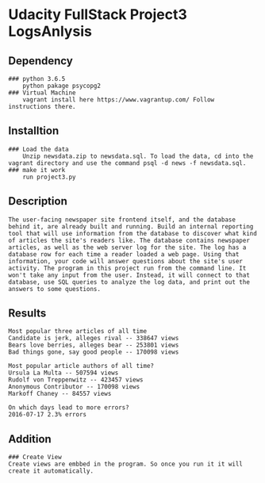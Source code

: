 # Udacity FullStack Project3 LogsAnlysis

## Dependency 
    ### python 3.6.5
        python pakage psycopg2
    ### Virtual Machine
        vagrant install here https://www.vagrantup.com/ Follow instructions there.

## Installtion
    ### Load the data
        Unzip newsdata.zip to newsdata.sql. To load the data, cd into the vagrant directory and use the command psql -d news -f newsdata.sql.
    ### make it work
        run project3.py

## Description
    The user-facing newspaper site frontend itself, and the database behind it, are already built and running. Build an internal reporting tool that will use information from the database to discover what kind of articles the site's readers like. The database contains newspaper articles, as well as the web server log for the site. The log has a database row for each time a reader loaded a web page. Using that information, your code will answer questions about the site's user activity. The program in this project run from the command line. It won't take any input from the user. Instead, it will connect to that database, use SQL queries to analyze the log data, and print out the answers to some questions.
        
## Results
    Most popular three articles of all time
    Candidate is jerk, alleges rival -- 338647 views
    Bears love berries, alleges bear -- 253801 views
    Bad things gone, say good people -- 170098 views

    Most popular article authors of all time?
    Ursula La Multa -- 507594 views
    Rudolf von Treppenwitz -- 423457 views
    Anonymous Contributor -- 170098 views
    Markoff Chaney -- 84557 views

    On which days lead to more errors?
    2016-07-17 2.3% errors

## Addition
    ### Create View
    Create views are embbed in the program. So once you run it it will create it automatically.
